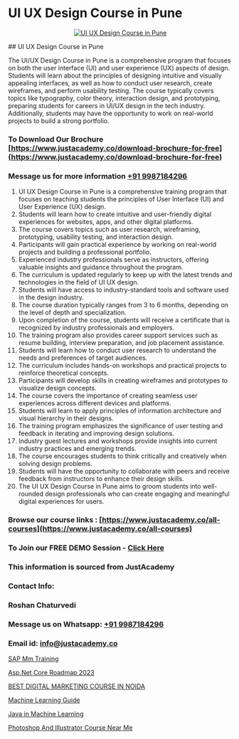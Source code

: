 # UI UX Design Course in Pune

<p align="center">
  <a href="https://justacademy.co/all-courses">
    <img src="https://i.ibb.co/P5KtSQ2/ui-ux.png" alt="UI UX Design Course in Pune">
  </a>
</p>
## UI UX Design Course in Pune

The UI/UX Design Course in Pune is a comprehensive program that focuses on both the user interface (UI) and user experience (UX) aspects of design. Students will learn about the principles of designing intuitive and visually appealing interfaces, as well as how to conduct user research, create wireframes, and perform usability testing. The course typically covers topics like typography, color theory, interaction design, and prototyping, preparing students for careers in UI/UX design in the tech industry. Additionally, students may have the opportunity to work on real-world projects to build a strong portfolio.
### To Download Our Brochure [https://www.justacademy.co/download-brochure-for-free](https://www.justacademy.co/download-brochure-for-free)
### Message us for more information [+91 9987184296](https://api.whatsapp.com/send?phone=919987184296)
1) UI UX Design Course in Pune is a comprehensive training program that focuses on teaching students the principles of User Interface (UI) and User Experience (UX) design.
2) Students will learn how to create intuitive and user-friendly digital experiences for websites, apps, and other digital platforms.
3) The course covers topics such as user research, wireframing, prototyping, usability testing, and interaction design.
4) Participants will gain practical experience by working on real-world projects and building a professional portfolio.
5) Experienced industry professionals serve as instructors, offering valuable insights and guidance throughout the program.
6) The curriculum is updated regularly to keep up with the latest trends and technologies in the field of UI UX design.
7) Students will have access to industry-standard tools and software used in the design industry.
8) The course duration typically ranges from 3 to 6 months, depending on the level of depth and specialization.
9) Upon completion of the course, students will receive a certificate that is recognized by industry professionals and employers.
10) The training program also provides career support services such as resume building, interview preparation, and job placement assistance.
11) Students will learn how to conduct user research to understand the needs and preferences of target audiences.
12) The curriculum includes hands-on workshops and practical projects to reinforce theoretical concepts.
13) Participants will develop skills in creating wireframes and prototypes to visualize design concepts.
14) The course covers the importance of creating seamless user experiences across different devices and platforms.
15) Students will learn to apply principles of information architecture and visual hierarchy in their designs.
16) The training program emphasizes the significance of user testing and feedback in iterating and improving design solutions.
17) Industry guest lectures and workshops provide insights into current industry practices and emerging trends.
18) The course encourages students to think critically and creatively when solving design problems.
19) Students will have the opportunity to collaborate with peers and receive feedback from instructors to enhance their design skills.
20) The UI UX Design Course in Pune aims to groom students into well-rounded design professionals who can create engaging and meaningful digital experiences for users.

### Browse our course links : [https://www.justacademy.co/all-courses](https://www.justacademy.co/all-courses) 
### To Join our FREE DEMO Session - [Click Here](https://www.justacademy.co/register-for-course-demo)


### This information is sourced from JustAcademy
### Contact Info:
### Roshan Chaturvedi
### Message us on Whatsapp: [+91 9987184296](https://api.whatsapp.com/send?phone=919987184296)
### Email id: [info@justacademy.co](mailto:info@justacademy.co)
                
[SAP Mm Training](https://www.linkedin.com/pulse/sap-mm-training-justacademy-kolkata-elbbf/)

[Asp.Net Core Roadmap 2023](https://www.linkedin.com/pulse/aspnet-core-roadmap-2023-justacademy-delhi-kxlrc?trackingId=SIY2%2BPE%2B1Qb6DSIvVhsruQ%3D%3D&lipi=urn%3Ali%3Apage%3Ad_flagship3_company_admin%3B9Q82RDvqR3%2BMiM23X%2B3J5A%3D%3D)

[BEST DIGITAL MARKETING COURSE IN NOIDA](https://medium.com/@mahi3106/best-digital-marketing-course-in-noida-efbbc7dc40b9)

[Machine Learning Guide](https://medium.com/@kamblerajas684/machine-learning-guide-4edb132e17e1)

[Java in Machine Learning](https://justacademyin.github.io/justacademy/java-in-machine-learning)

[Photoshop And Illustrator Course Near Me](https://justacademyin.github.io/justacademy/photoshop-and-illustrator-course-near-me)

